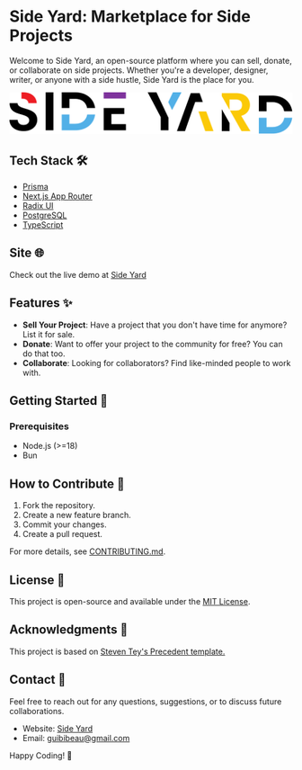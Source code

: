 # Side Yard: Marketplace for Side Projects

Welcome to Side Yard, an open-source platform where you can sell, donate, or collaborate on side projects. Whether you're a developer, designer, writer, or anyone with a side hustle, Side Yard is the place for you.

![Side Yard Logo](./public/logo.svg)

## Tech Stack 🛠️

- [Prisma](https://www.prisma.io/)
- [Next.js App Router](https://nextjs.org/docs/api-routes/introduction)
- [Radix UI](https://radix-ui.com/)
- [PostgreSQL](https://www.postgresql.org/)
- [TypeScript](https://www.typescriptlang.org/)

## Site 🌐

Check out the live demo at [Side Yard](https://www.sideyard.app)

## Features ✨

- **Sell Your Project**: Have a project that you don't have time for anymore? List it for sale.
- **Donate**: Want to offer your project to the community for free? You can do that too.
- **Collaborate**: Looking for collaborators? Find like-minded people to work with.

## Getting Started 🚀

### Prerequisites

- Node.js (>=18)
- Bun

## How to Contribute 🤝

1. Fork the repository.
2. Create a new feature branch.
3. Commit your changes.
4. Create a pull request.

For more details, see [CONTRIBUTING.md](./CONTRIBUTING.md).

## License 📜

This project is open-source and available under the [MIT License](./LICENSE).

## Acknowledgments 🙏

This project is based on [Steven Tey's Precedent template.](https://github.com/steven-tey/precedent)

## Contact 💌

Feel free to reach out for any questions, suggestions, or to discuss future collaborations.

- Website: [Side Yard](https://www.sideyard.app)
- Email: [guibibeau@gmail.com](mailto:guibibeau@gmail.com)

Happy Coding! 🌟
